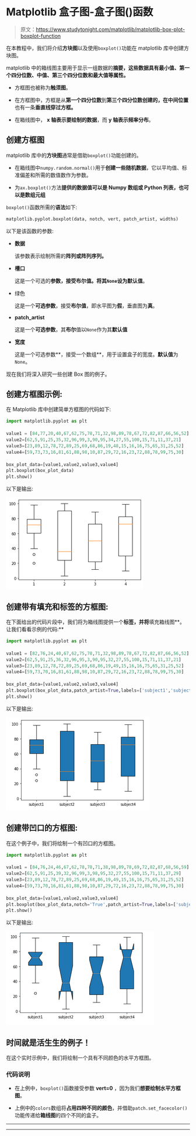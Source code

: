 # Matplotlib 盒子图-盒子图()函数

> 原文：<https://www.studytonight.com/matplotlib/matplotlib-box-plot-boxplot-function>

在本教程中，我们将介绍**方块图**以及使用`boxplot()`功能在 matplotlib 库中创建方块图。

matplotlib 中的箱线图主要用于显示一组数据的**摘要，这些数据具有最小值、第一个四分位数、中值、第三个四分位数和最大值等属性。**

*   方框图也被称为**触须图**。

*   在方框图中，方框是从**第一个四分位数**到**第三个四分位数创建的，在中间位置**也有一条**垂直线穿过方框。**

*   在箱线图中， **x 轴表示要绘制的数据**，而 **y 轴表示频率分布**。

## 创建方框图

matplotlib 库中的**方块图**通常是借助`boxplot()`功能创建的。

*   在箱线图中`numpy.random.normal()`用于**创建一些随机数据**，它以平均值、标准偏差和所需的数值数作为参数。

*   为`ax.boxplot()`方法**提供的数据值可以是 Numpy 数组或 Python 列表，也可以是数组元组**

`boxplot()`函数所需的**语法**如下:

```py
matplotlib.pyplot.boxplot(data, notch, vert, patch_artist, widths)
```

以下是该函数的参数:

*   **数据**

    该参数表示绘制所需的**阵列或阵列序列。**

*   **槽口**

    这是一个可选的**参数，接受布尔值。**将其`None`设为**默认值**。

*   绿色

    这是一个**可选参数**，接受**布尔值**，即水平图为**假**，垂直图为**真**。

*   **patch_artist**

    这是一个**可选参数**，其**布尔**值以`None`作为其**默认值**

*   **宽度**

    这是一个可选参数**，接受一个数组**，用于设置盒子的宽度。**默认值**为`None`。

现在我们将深入研究一些创建 Box 图的例子。

## 创建方框图示例:

在 Matplotlib 库中创建简单方框图的代码如下:

```py
import matplotlib.pyplot as plt

value1 = [84,77,20,40,67,62,75,78,71,32,98,89,78,67,72,82,87,66,56,52]
value2=[62,5,91,25,35,32,96,99,3,90,95,34,27,55,100,15,71,11,37,21]
value3=[23,89,12,78,72,89,25,69,68,86,19,48,15,16,16,75,65,31,25,52]
value4=[59,73,73,16,81,61,88,98,10,87,29,72,16,23,72,88,78,99,75,30]

box_plot_data=[value1,value2,value3,value4]
plt.boxplot(box_plot_data)
plt.show()
```

以下是输出:

![box plot matplotlib example](img/d95e4f588e9d1b849ebf48cac5906c79.png)

## 创建带有填充和标签的方框图:

在下面给出的代码片段中，我们将为箱线图提供一个**标签，并将**填充箱线图**。让我们看看示例的代码:**

```py
import matplotlib.pyplot as plt

value1 = [82,76,24,40,67,62,75,78,71,32,98,89,78,67,72,82,87,66,56,52]
value2=[62,5,91,25,36,32,96,95,3,90,95,32,27,55,100,15,71,11,37,21]
value3=[23,89,12,78,72,89,25,69,68,86,19,49,15,16,16,75,65,31,25,52]
value4=[59,73,70,16,81,61,88,98,10,87,29,72,16,23,72,88,78,99,75,30]

box_plot_data=[value1,value2,value3,value4]
plt.boxplot(box_plot_data,patch_artist=True,labels=['subject1','subject2','subject3','subject4'])
plt.show()
```

以下是输出:

![box plot matplotlib example](img/937f5bf00df88cb3f91aab1cc61b3ee9.png)

## 创建带凹口的方框图:

在这个例子中，我们将绘制一个有凹口的方框图。

```py
import matplotlib.pyplot as plt

value1 = [84,76,24,46,67,62,78,78,71,38,98,89,78,69,72,82,87,68,56,59]
value2=[62,5,91,25,39,32,96,99,3,98,95,32,27,55,100,15,71,11,37,29]
value3=[23,89,12,78,72,89,25,69,68,86,19,49,15,16,16,75,65,31,25,52]
value4=[59,73,70,16,81,61,88,98,10,87,29,72,16,23,72,88,78,99,75,30]

box_plot_data=[value1,value2,value3,value4]
plt.boxplot(box_plot_data,notch='True',patch_artist=True,labels=['subject1','subject2','subject3','subject4'])
plt.show()
```

以下是输出:

![box plot matplotlib example](img/483aeb48fbc20e05a342f5f424986607.png)

## 时间就是活生生的例子！

在这个实时示例中，我们将绘制一个具有不同颜色的水平方框图。

### 代码说明

*   在上例中，`boxplot()`函数接受参数 **vert=0** ，因为我们**想要绘制水平方框图**。

*   上例中的`colors`数组将**占用四种不同的颜色**，并借助`patch.set_facecolor()`功能传递给**箱线图**的四个不同的盒子。

* * *

* * *